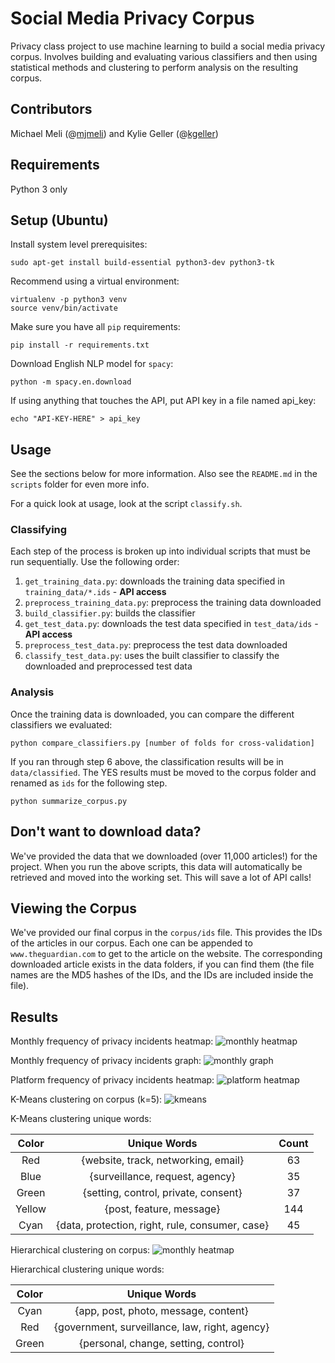 # Social Media Privacy Corpus
Privacy class project to use machine learning to build a social media privacy corpus. Involves building and evaluating various classifiers and then using statistical methods and clustering to perform analysis on the resulting corpus.

## Contributors
Michael Meli (@[mjmeli](https://github.com/mjmeli)) and Kylie Geller (@[kgeller](https://github.com/kgeller))

## Requirements
Python 3 only

## Setup (Ubuntu)
Install system level prerequisites:

    sudo apt-get install build-essential python3-dev python3-tk

Recommend using a virtual environment:

    virtualenv -p python3 venv
    source venv/bin/activate

Make sure you have all `pip` requirements:

    pip install -r requirements.txt

Download English NLP model for `spacy`:

    python -m spacy.en.download

If using anything that touches the API, put API key in a file named api_key:

    echo "API-KEY-HERE" > api_key

## Usage
See the sections below for more information. Also see the `README.md` in the `scripts` folder for even more info.

For a quick look at usage, look at the script `classify.sh`.

### Classifying
Each step of the process is broken up into individual scripts that must be run sequentially. Use the following order:

1. `get_training_data.py`: downloads the training data specified in `training_data/*.ids` - **API access**
2. `preprocess_training_data.py`: preprocess the training data downloaded
3. `build_classifier.py`: builds the classifier
4. `get_test_data.py`: downloads the test data specified in `test_data/ids` - **API access**
5. `preprocess_test_data.py`: preprocess the test data downloaded
6. `classify_test_data.py`: uses the built classifier to classify the downloaded and preprocessed test data

### Analysis
Once the training data is downloaded, you can compare the different classifiers we evaluated:

    python compare_classifiers.py [number of folds for cross-validation]

If you ran through step 6 above, the classification results will be in `data/classified`. The YES results must be moved to the corpus folder and renamed as `ids` for the following step.

    python summarize_corpus.py

## Don't want to download data?
We've provided the data that we downloaded (over 11,000 articles!) for the project. When you run the above scripts, this data will automatically be retrieved and moved into the working set. This will save a lot of API calls!

## Viewing the Corpus
We've provided our final corpus in the `corpus/ids` file. This provides the IDs of the articles in our corpus. Each one can be appended to `www.theguardian.com` to get to the article on the website. The corresponding downloaded article exists in the data folders, if you can find them (the file names are the MD5 hashes of the IDs, and the IDs are included inside the file).

## Results
Monthly frequency of privacy incidents heatmap:
![monthly heatmap](http://i.imgur.com/RLKAoH6.png)

Monthly frequency of privacy incidents graph:
![monthly graph](http://i.imgur.com/vtyNl4i.png)

Platform frequency of privacy incidents heatmap:
![platform heatmap](http://i.imgur.com/2EavYmd.png)

K-Means clustering on corpus (k=5):
![kmeans](http://i.imgur.com/oohHUdQ.png)

K-Means clustering unique words:

| Color       | Unique Words  | Count      |
|:-----------:|:-------------:|:----------:|
| Red | {website, track, networking, email} | 63 |
| Blue | {surveillance, request, agency} | 35 |
| Green | {setting, control, private, consent} | 37 |
| Yellow | {post, feature, message} | 144 |
| Cyan | {data, protection, right, rule, consumer, case} | 45 |

Hierarchical clustering on corpus:
![monthly heatmap](http://i.imgur.com/TioVgXE.png)

Hierarchical clustering unique words:

| Color       | Unique Words  |
|:-----------:|:-------------:|
| Cyan | {app, post, photo, message, content} |
| Red | {government, surveillance, law, right, agency} |
| Green | {personal, change, setting, control} |
